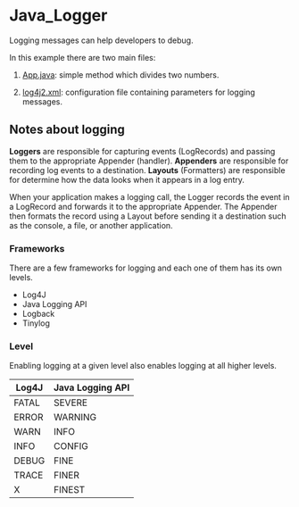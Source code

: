 # Java_Logger

Logging messages can help developers to debug. 

In this example there are two main files:

1. [App.java](/src/main/java/org/moita/): simple method which divides two numbers.

2. [log4j2.xml](/src/main/resources/): configuration file containing parameters for logging messages.

## Notes about logging

**Loggers** are responsible for capturing events (LogRecords) and passing them to the appropriate Appender (handler).
**Appenders** are responsible for recording log events to a destination.
**Layouts** (Formatters) are responsible for determine how the data looks when it appears in a log entry.

When your application makes a logging call, the Logger records the event in a LogRecord and forwards it to the appropriate Appender. The Appender then formats the record using a Layout before sending it a destination such as the console, a file, or another application. 

### Frameworks
There are a few frameworks for logging and each one of them has its own levels.

* Log4J
* Java Logging API
* Logback
* Tinylog

### Level
Enabling logging at a given level also enables logging at all higher levels.

| Log4J | Java Logging API |
| ------------- | ------------- |
| FATAL | SEVERE |
| ERROR | WARNING|
| WARN  | INFO  |
| INFO  | CONFIG  |
| DEBUG | FINE  |
| TRACE | FINER  |
| X | FINEST  |
